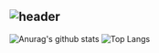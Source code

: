 ![header](https://capsule-render.vercel.app/api?type=cylinder&color=auto&height=300&section=header&text=hiwonwon%20%20%20&fontSize=90)
-----

![Anurag's github stats](https://github-readme-stats.vercel.app/api?username=hiwonwon) ![Top Langs](https://github-readme-stats.vercel.app/api/top-langs/?username=hiwonwon&layout=compact)


